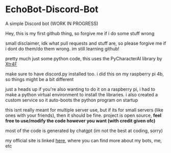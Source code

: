 # EchoBot-Discord-Bot
A simple Discord bot (WORK IN PROGRESS)

Hey, this is my first github thing, so forgive me if i do some stuff wrong

small disclaimer, idk what pull requests and stuff are, so please forgive me if i dont do them/do them wrong. im still learning github!

pretty much just some python code, this uses the PyCharacterAI library by [Xtr4F](https://github.com/Xtr4F/PyCharacterAI/tree/main)

make sure to have discord.py installed too. i did this on my raspberry pi 4b, so things might be a bit different

just a heads up if you're also wanting to do it on a raspberry pi, i had to make a python virtual environment to install the libraries. i also created a custom service so it auto-boots the python program on startup

this isnt really meant for multiple server use, but if its for small servers (like ones with your friends), then it should be fine. project is open source, **feel free to use/modify the code however you want (with credit given ofc)**

most of the code is generated by chatgpt (im not the best at coding, sorry)

my official site is linked [here](https://sites.google.com/view/tiptopsbots/home), where you can find more about my bots, me, etc
